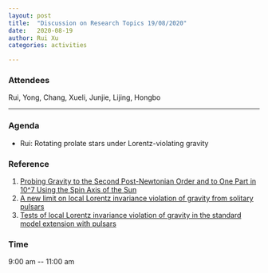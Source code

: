 ```yaml
---
layout: post
title:  "Discussion on Research Topics 19/08/2020"
date:   2020-08-19
author: Rui Xu
categories: activities

---
```



### Attendees

Rui, Yong, Chang, Xueli, Junjie, Lijing, Hongbo

---

### Agenda

- Rui: Rotating prolate stars under Lorentz-violating gravity


### Reference
1. [Probing Gravity to the Second Post-Newtonian Order and to One Part in 10^7 Using the Spin Axis of the Sun](https://ui.adsabs.harvard.edu/abs/1987ApJ...320..871N/abstract)
2. [A new limit on local Lorentz invariance violation of gravity from solitary pulsars](https://arxiv.org/abs/1307.2552)
3. [Tests of local Lorentz invariance violation of gravity in the standard model extension with pulsars](https://arxiv.org/abs/1402.6452)



### Time

9:00 am -- 11:00 am
